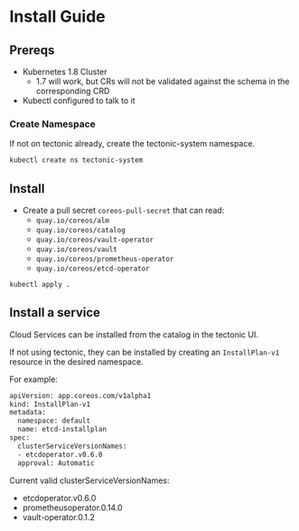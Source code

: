 # Install Guide

## Prereqs

 - Kubernetes 1.8 Cluster
   - 1.7 will work, but CRs will not be validated against the schema in the corresponding CRD
 - Kubectl configured to talk to it

### Create Namespace

If not on tectonic already, create the tectonic-system namespace.

```sh
kubectl create ns tectonic-system
```

## Install 

* Create a pull secret `coreos-pull-secret` that can read:
  * `quay.io/coreos/alm`
  * `quay.io/coreos/catalog`
  * `quay.io/coreos/vault-operator`
  * `quay.io/coreos/vault`
  * `quay.io/coreos/prometheus-operator`
  * `quay.io/coreos/etcd-operator`

```bash
kubectl apply .
```

## Install a service

Cloud Services can be installed from the catalog in the tectonic UI.

If not using tectonic, they can be installed by creating an `InstallPlan-v1` resource in the desired namespace.

For example:

```bash
apiVersion: app.coreos.com/v1alpha1
kind: InstallPlan-v1
metadata:
  namespace: default
  name: etcd-installplan
spec:
  clusterServiceVersionNames:
  - etcdoperator.v0.6.0
  approval: Automatic
```

Current valid clusterServiceVersionNames:

 * etcdoperator.v0.6.0
 * prometheusoperator.0.14.0
 * vault-operator.0.1.2
